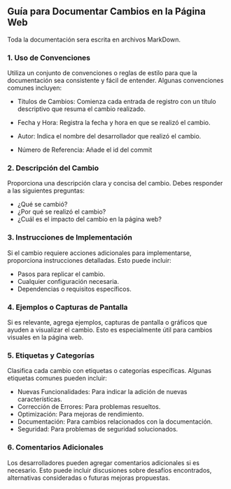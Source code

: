 ## Guía para Documentar Cambios en la Página Web

Toda la documentación sera escrita en archivos MarkDown.

### 1. Uso de Convenciones

Utiliza un conjunto de convenciones o reglas de estilo para que la documentación sea consistente y fácil de entender. Algunas convenciones comunes incluyen:

- Títulos de Cambios: Comienza cada entrada de registro con un título descriptivo que resuma el cambio realizado.

- Fecha y Hora: Registra la fecha y hora en que se realizó el cambio.

- Autor: Indica el nombre del desarrollador que realizó el cambio.

- Número de Referencia: Añade el id del commit

### 2. Descripción del Cambio

Proporciona una descripción clara y concisa del cambio. Debes responder a las siguientes preguntas:

- ¿Qué se cambió?
- ¿Por qué se realizó el cambio?
- ¿Cuál es el impacto del cambio en la página web?

### 3. Instrucciones de Implementación

Si el cambio requiere acciones adicionales para implementarse, proporciona instrucciones detalladas. Esto puede incluir:

- Pasos para replicar el cambio.
- Cualquier configuración necesaria.
- Dependencias o requisitos específicos.

### 4. Ejemplos o Capturas de Pantalla

Si es relevante, agrega ejemplos, capturas de pantalla o gráficos que ayuden a visualizar el cambio. Esto es especialmente útil para cambios visuales en la página web.

### 5. Etiquetas y Categorías

Clasifica cada cambio con etiquetas o categorías específicas. Algunas etiquetas comunes pueden incluir:

- Nuevas Funcionalidades: Para indicar la adición de nuevas características.
- Corrección de Errores: Para problemas resueltos.
- Optimización: Para mejoras de rendimiento.
- Documentación: Para cambios relacionados con la documentación.
- Seguridad: Para problemas de seguridad solucionados.

### 6. Comentarios Adicionales

Los desarrolladores pueden agregar comentarios adicionales si es necesario. Esto puede incluir discusiones sobre desafíos encontrados, alternativas consideradas o futuras mejoras propuestas.
